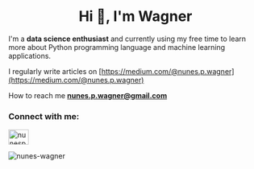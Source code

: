<h1 align="center">Hi 👋, I'm Wagner</h1>

I'm a **data science enthusiast** and currently using my free time to learn more about Python programming language and machine learning applications.

I regularly write articles on [https://medium.com/@nunes.p.wagner](https://medium.com/@nunes.p.wagner)

How to reach me **nunes.p.wagner@gmail.com**

<h3 align="left">Connect with me:</h3>
<p align="left">
<a href="https://linkedin.com/in/nunespwagner" target="blank"><img align="center" src="https://raw.githubusercontent.com/rahuldkjain/github-profile-readme-generator/master/src/images/icons/Social/linked-in-alt.svg" alt="nunespwagner" height="30" width="40" /></a>
</p>


<p><img align="center" src="https://github-readme-stats.vercel.app/api/top-langs?username=nunes-wagner&show_icons=true&locale=en&layout=compact" alt="nunes-wagner" /></p>


